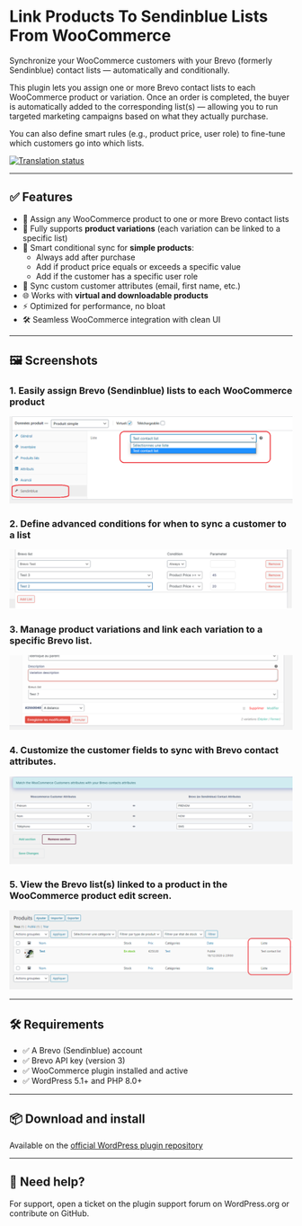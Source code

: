 # Link Products To Sendinblue Lists From WooCommerce

Synchronize your WooCommerce customers with your Brevo (formerly Sendinblue) contact lists — automatically and conditionally.

This plugin lets you assign one or more Brevo contact lists to each WooCommerce product or variation. Once an order is completed, the buyer
is automatically added to the corresponding list(s) — allowing you to run targeted marketing campaigns based on what they actually purchase.

You can also define smart rules (e.g., product price, user role) to fine-tune which customers go into which lists.

[![Translation status](https://translate.wordpress.org/projects/wp-plugins/link-products-to-sendinblue/stats/svg)](https://translate.wordpress.org/projects/wp-plugins/link-products-to-sendinblue/)

---

## ✅ Features

- 🔗 Assign any WooCommerce product to one or more Brevo contact lists
- 🧩 Fully supports **product variations** (each variation can be linked to a specific list)
- 🧠 Smart conditional sync for **simple products**:
    - Always add after purchase
    - Add if product price equals or exceeds a specific value
    - Add if the customer has a specific user role
- 🧬 Sync custom customer attributes (email, first name, etc.)
- 🌐 Works with **virtual and downloadable products**
- ⚡ Optimized for performance, no bloat
- 🛠️ Seamless WooCommerce integration with clean UI

---

## 🖼️ Screenshots

### 1. Easily assign Brevo (Sendinblue) lists to each WooCommerce product

![screenshot-1](https://raw.githubusercontent.com/mzeahmed/link-products-to-sendinblue/refs/heads/develop/assets/screenshot-1.png)

### 2. Define advanced conditions for when to sync a customer to a list

![screenshot-2](https://github.com/mzeahmed/link-products-to-sendinblue/blob/develop/assets/screenshot-2.png?raw=true)

### 3. Manage product variations and link each variation to a specific Brevo list.

![screenshot-3](https://github.com/mzeahmed/link-products-to-sendinblue/blob/develop/assets/screenshot-3.png?raw=true)

### 4. Customize the customer fields to sync with Brevo contact attributes.

![screenshot-3](https://github.com/mzeahmed/link-products-to-sendinblue/blob/develop/assets/screenshot-4.png?raw=true)

### 5. View the Brevo list(s) linked to a product in the WooCommerce product edit screen.

![screenshot-3](https://github.com/mzeahmed/link-products-to-sendinblue/blob/develop/assets/screenshot-5.png?raw=true)

---

## 🛠️ Requirements

- ✅ A Brevo (Sendinblue) account
- ✅ Brevo API key (version 3)
- ✅ WooCommerce plugin installed and active
- ✅ WordPress 5.1+ and PHP 8.0+

---

## 📦 Download and install

Available on the [official WordPress plugin repository](https://wordpress.org/plugins/link-products-to-sendinblue/)

---

## 💬 Need help?

For support, open a ticket on the plugin support forum on WordPress.org or contribute on GitHub.
